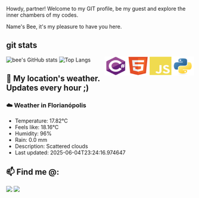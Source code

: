 Howdy, partner! 
Welcome to my GIT profile, be my guest and explore the inner chambers of my codes.

Name's Bee, it's my pleasure to have you here. 

## git stats 
<div align="center" height="50">
  <img align="right" src="https://raw.githubusercontent.com/devicons/devicon/master/icons/python/python-original.svg" height="50" width="60" />
  <img align="right" alt="bee-Js" height="50" width="60" src="https://raw.githubusercontent.com/devicons/devicon/master/icons/javascript/javascript-plain.svg">
  <img align="right" alt="bee-HTML" height="50" width="60" src="https://raw.githubusercontent.com/devicons/devicon/master/icons/html5/html5-original.svg">
  <img align="right" alt="bee-Csharp" height="50" width="60" src="https://raw.githubusercontent.com/devicons/devicon/master/icons/csharp/csharp-original.svg">
</div>

![bee's GitHub stats](https://github-readme-stats.vercel.app/api?username=ur-bee-loved&show_icons=true&theme=synthwave&hide_rank=true)
![Top Langs](https://github-readme-stats.vercel.app/api/top-langs/?username=ur-bee-loved&layout=compact)



## 📡 My location's weather. Updates every hour ;)
<!-- WEATHER-START -->
### ☁️ Weather in Florianópolis

- Temperature: 17.82°C
- Feels like: 18.16°C
- Humidity: 96%
- Rain: 0.0 mm
- Description: Scattered clouds
- Last updated: 2025-06-04T23:24:16.974647

<!-- WEATHER-END -->

## 📫 Find me @:

<a href = "mailto:bianca.ruschel.echart@gmail.com"><img src="https://img.shields.io/badge/-Gmail-%23333?style=for-the-badge&logo=gmail&logoColor=white" target="_blank"></a>
<a href="www.linkedin.com/in/bernardo-ruschel-echart-37362a2ab" target="_blank"><img src="https://img.shields.io/badge/-LinkedIn-%230077B5?style=for-the-badge&logo=linkedin&logoColor=white" target="_blank"></a>

